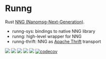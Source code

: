 # Runng

Rust [NNG (Nanomsg-Next-Generation)](https://github.com/nanomsg/nng).

- runng-sys: bindings to native NNG library
- runng: high-level wrapper for NNG
- runng-thrift: NNG as [Apache Thrift](https://github.com/apache/thrift) transport

[![](https://img.shields.io/crates/v/runng.svg)](https://crates.io/crates/runng)
[![](https://img.shields.io/crates/v/runng-sys.svg)](https://crates.io/crates/runng-sys)
[![](https://img.shields.io/crates/v/runng-thrift.svg)](https://crates.io/crates/runng-thrift)
[![](https://travis-ci.org/jeikabu/runng.svg?branch=master)](https://travis-ci.org/jeikabu/runng)
[![](https://ci.appveyor.com/api/projects/status/0w7puh3t2g8gt4gp/branch/master?svg=true)](https://ci.appveyor.com/project/jake-ruyi/runng/branch/master)
[![codecov](https://codecov.io/gh/jeikabu/runng/branch/master/graph/badge.svg)](https://codecov.io/gh/jeikabu/runng)